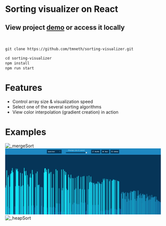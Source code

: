 # Sorting visualizer on React

## View project <a href="https://tmneth.github.io/sorting-visualizer/">demo</a> or access it locally

<br/>

```console
git clone https://github.com/tmneth/sorting-visualizer.git
```

```console
cd sorting-visualizer
npm install
npm run start
```

# Features

<ul>
  <li>Control array size & visualization speed</li>
  <li>Select one of the several sorting algorithms</li>
  <li>View color interpolation (gradient creation) in action</li>
</ul>

# Examples

![_mergeSort](./public/assets/_mergeSort.gif)
![_quickSort](./public/assets/_quickSort.gif)
![_heapSort](./public/assets/_heapSort.gif)
